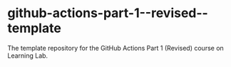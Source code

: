 # github-actions-part-1--revised--template
The template repository for the GitHub Actions Part 1 (Revised) course on Learning Lab.
